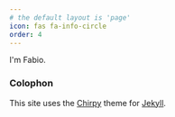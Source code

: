 ```yaml
---
# the default layout is 'page'
icon: fas fa-info-circle
order: 4
---
```


I'm Fabio.

### Colophon

This site uses the [Chirpy](https://github.com/cotes2020/jekyll-theme-chirpy) theme for [Jekyll](https://jekyllrb.com/).
